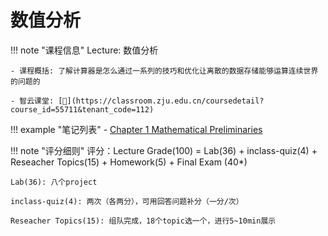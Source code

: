 # 数值分析

!!! note "课程信息"
    Lecture: 数值分析

    - 课程概括: 了解计算器是怎么通过一系列的技巧和优化让离散的数据存储能够运算连续世界的问题的
    
    - 智云课堂: [🔗](https://classroom.zju.edu.cn/coursedetail?course_id=55711&tenant_code=112)

!!! example "笔记列表"
    - [Chapter 1 Mathematical Preliminaries](Note_01.md)

!!! note "评分细则"
    评分：Lecture Grade(100) = Lab(36) + inclass-quiz(4) + Reseacher Topics(15) + Homework(5) + Final Exam (40*)

    Lab(36): 八个project
    
    inclass-quiz(4): 两次（各两分），可用回答问题补分（一分/次）
    
    Reseacher Topics(15): 组队完成，18个topic选一个，进行5~10min展示
